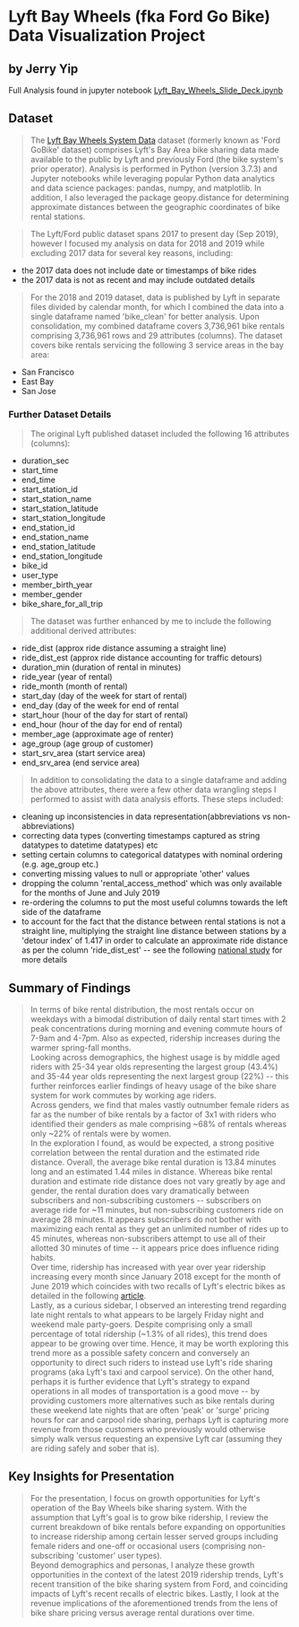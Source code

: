 
# Lyft Bay Wheels (fka Ford Go Bike) Data Visualization Project
## by Jerry Yip

Full Analysis found in jupyter notebook [Lyft_Bay_Wheels_Slide_Deck.ipynb](https://github.com/jerrycyip/Analysis_Lyft_Bay_Wheels_System_Data/blob/master/Lyft_Bay_Wheels_Slide_Deck.ipynb)

## Dataset

> The [Lyft Bay Wheels System Data](https://www.lyft.com/bikes/bay-wheels/system-data) dataset (formerly known as 'Ford GoBike' dataset) comprises Lyft's Bay Area bike sharing data made available to the public by Lyft and previously Ford (the bike system's prior operator).  Analysis is performed in Python (version 3.7.3) and Jupyter notebooks while leveraging popular Python data analytics and data science packages: pandas, numpy, and matplotlib.  In addition, I also leveraged the package geopy.distance for determining approximate distances between the geographic coordinates of bike rental stations.

> The Lyft/Ford public dataset spans 2017 to present day (Sep 2019), however I focused my analysis on data for 2018 and 2019 while excluding 2017 data for several key reasons, including:
* the 2017 data does not include date or timestamps of bike rides
* the 2017 data is not as recent and may include outdated details  
> For the 2018 and 2019 dataset, data is published by Lyft in separate files divided by calendar month, for which I combined the data into a single dataframe named 'bike_clean' for better analysis. 
> Upon consolidation, my combined dataframe covers 3,736,961 bike rentals comprising 3,736,961 rows and 29 attributes (columns).  The dataset covers bike rentals servicing the following 3 service areas in the bay area:  
* San Francisco
* East Bay
* San Jose  
### Further Dataset Details
>The original Lyft published dataset included the following 16 attributes (columns):
* duration_sec
* start_time
* end_time
* start_station_id
* start_station_name
* start_station_latitude
* start_station_longitude
* end_station_id
* end_station_name
* end_station_latitude
* end_station_longitude
* bike_id
* user_type
* member_birth_year
* member_gender
* bike_share_for_all_trip  

> The dataset was further enhanced by me to include the following additional derived attributes:  
* ride_dist (approx ride distance assuming a straight line)
* ride_dist_est (approx ride distance accounting for traffic detours)
* duration_min (duration of rental in minutes)
* ride_year (year of rental)
* ride_month (month of rental)
* start_day (day of the week for start of rental)
* end_day (day of the week for end of rental
* start_hour (hour of the day for start of rental)
* end_hour (hour of the day for end of rental)
* member_age (approximate age of renter)
* age_group (age group of customer)
* start_srv_area (start service area)
* end_srv_area (end service area)  

> In addition to consolidating the data to a single dataframe and adding the above attributes, there were a few other data wrangling steps I performed to assist with data analysis efforts.  These steps included:  
* cleaning up inconsistencies in data representation(abbreviations vs non-abbreviations)
* correcting data types (converting timestamps captured as string datatypes to datetime datatypes) etc
* setting certain columns to categorical datatypes with nominal ordering (e.g. age_group etc.)
* converting missing values to null or appropriate 'other' values
* dropping the column 'rental_access_method' which was only available for the months of June and July 2019
* re-ordering the columns to put the most useful columns towards the left side of the dataframe
* to account for the fact that the distance between rental stations is not a straight line, multiplying the straight line distance between stations by a 'detour index' of 1.417 in order to calculate an approximate ride distance as per the column 'ride_dist_est' -- see the following [national study](https://www.ncbi.nlm.nih.gov/pmc/articles/PMC3835347/) for more details


## Summary of Findings

> In terms of bike rental distribution, the most rentals occur on weekdays with a bimodal distribution of daily rental start times with 2 peak concentrations during morning and evening commute hours of 7-9am and 4-7pm.  Also as expected, ridership increases during the warmer spring-fall months.  
Looking across demographics, the highest usage is by middle aged riders  with 25-34 year olds representing the largest group (43.4%) and 35-44 year olds representing the next largest group (22%) -- this further reinforces earlier findings of heavy usage of the bike share system for work commutes by working age riders.  
Across genders, we find that males vastly outnumber female riders as far as the number of bike rentals by a factor of 3x1 with riders who identified their genders as male comprising ~68% of rentals whereas only ~22% of rentals were by women.  
In the exploration I found, as would be expected, a strong positive correlation between the rental duration and the estimated ride distance.  Overall, the average bike rental duration is 13.84 minutes long and an estimated 1.44 miles in distance.  Whereas bike rental duration and estimate ride distance does not vary greatly by age and gender, the rental duration does vary dramatically between subscribers and non-subscribing customers -- subscribers on average ride for ~11 minutes, but non-subscribing customers ride on average 28 minutes.  It appears subscribers do not bother with maximizing each rental as they get an unlimited number of rides up to 45 minutes, whereas non-subscribers attempt to use all of their allotted 30 minutes of time -- it appears price does influence riding habits.  
Over time, ridership has increased with year over year ridership increasing every month since January 2018 except for the month of June 2019 which coincides with two recalls of Lyft's electric bikes as detailed in the following [article](https://www.theverge.com/2019/7/31/20749396/lyft-electric-bikes-pulled-san-francisco-battery-fires-motivate-bay-wheels).  
Lastly, as a curious sidebar, I observed an interesting trend regarding late night rentals to what appears to be largely Friday night and weekend male party-goers. Despite comprising only a small percentage of total ridership (~1.3% of all rides), this trend does appear to be growing over time.  Hence, it may be worth exploring this trend more as a possible safety concern and conversely an opportunity to direct such riders to instead use Lyft's ride sharing programs (aka Lyft's taxi and carpool service). On the other hand, perhaps it is further evidence that Lyft's strategy to expand operations in all modes of transportation is a good move -- by providing customers more alternatives such as bike rentals during these weekend late nights that are often 'peak' or 'surge' pricing hours for car and carpool ride sharing, perhaps Lyft is capturing more revenue from those customers who previously would otherwise simply walk versus requesting an expensive Lyft car (assuming they are riding safely and sober that is).

## Key Insights for Presentation

> For the presentation, I focus on growth opportunities for Lyft's operation of the Bay Wheels bike sharing system. With the assumption that Lyft's goal is to grow bike ridership, I review the current breakdown of bike rentals before expanding on opportunities to increase ridership among certain lesser served groups including female riders and one-off or occasional users (comprising non-subscribing 'customer' user types).  
Beyond demographics and personas, I analyze these growth opportunities in the context of the latest 2019 ridership trends, Lyft's recent transition of the bike sharing system from Ford, and coinciding impacts of Lyft's recent recalls of electric bikes.  Lastly, I look at the revenue implications of the aforementioned trends from the lens of bike share pricing versus average rental durations over time.




```python

```
